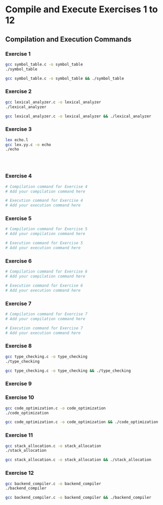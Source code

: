 # Compile and Execute Exercises 1 to 12

## Compilation and Execution Commands

### Exercise 1

```bash
gcc symbol_table.c -o symbol_table
./symbol_table
```

```bash
gcc symbol_table.c -o symbol_table && ./symbol_table
```

### Exercise 2

```bash
gcc lexical_analyzer.c -o lexical_analyzer
./lexical_analyzer
```

```bash
gcc lexical_analyzer.c -o lexical_analyzer && ./lexical_analyzer
```

### Exercise 3

```bash
lex echo.l
gcc lex.yy.c -o echo
./echo
```

```bash


```

```bash


```

```bash


```

### Exercise 4

```bash
# Compilation command for Exercise 4
# Add your compilation command here

# Execution command for Exercise 4
# Add your execution command here
```

### Exercise 5

```bash
# Compilation command for Exercise 5
# Add your compilation command here

# Execution command for Exercise 5
# Add your execution command here
```

### Exercise 6

```bash
# Compilation command for Exercise 6
# Add your compilation command here

# Execution command for Exercise 6
# Add your execution command here
```

### Exercise 7

```bash
# Compilation command for Exercise 7
# Add your compilation command here

# Execution command for Exercise 7
# Add your execution command here
```

### Exercise 8

```bash
gcc type_checking.c -o type_checking
./type_checking
```

```bash
gcc type_checking.c -o type_checking && ./type_checking
```

### Exercise 9

### Exercise 10

```bash
gcc code_optimization.c -o code_optimization
./code_optimization
```

```bash
gcc code_optimization.c -o code_optimization && ./code_optimization
```

### Exercise 11

```bash
gcc stack_allocation.c -o stack_allocation
./stack_allocation
```

```bash
gcc stack_allocation.c -o stack_allocation && ./stack_allocation
```

### Exercise 12

```bash
gcc backend_compiler.c -o backend_compiler
./backend_compiler
```

```bash
gcc backend_compiler.c -o backend_compiler && ./backend_compiler
```
